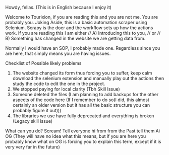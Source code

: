 Howdy, fellas. (This is in English because I enjoy it)

Welcome to Tourixion, if you are reading this and you are not me. You are probably you. Joking Aside, this is a basic automation scraper using Selenium. Scrapy is the doer and the workflow sets up how the actions work. 
If you are reading this I am either // A) Introducing this to you, // or // B) Something has changed in the website we are getting data from.

Normally I would have an SOP, I probably made one. Regardless since you are here, that simply means you are having issues.

Checklist of Possible likely problems
1) The website changed its form thus forcing you to suffer, keep calm download the selenium extension and manually play out the actions then study the code to edit the one in the project.
2) We stopped paying for local clarity (Tbh Skill Issue)
3) Someone deleted the files (I am planning to add backups for the other aspects of the code here (If I remember to do so(I did, this almost certainly an older version but it has all the basic structure you can probably figure it out)))
4) The libraries we use have fully deprecated and everything is broken (Legacy skill issue)

What can you do?
Scream!
Tell everyone hi from from the Past tell them Ai OG (They will have no idea what this means, but if you are here you probably know what on OG is forcing you to explain this term, except if it is very very far in the future)
